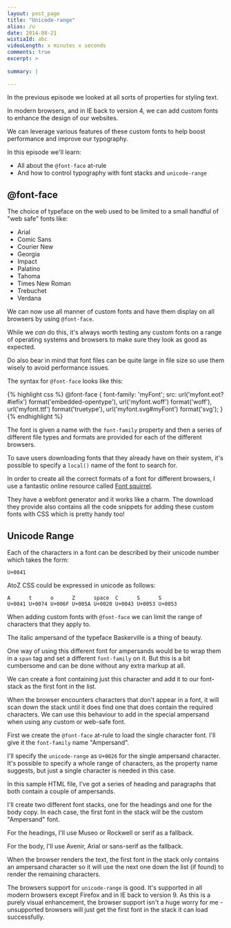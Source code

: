 ```yaml
---
layout: post_page
title: "Unicode-range"
alias: /u
date: 2014-08-21
wistiaId: abc
videoLength: x minutes x seconds
comments: true
excerpt: >
  
summary: |
  
---
```


In the previous episode we looked at all sorts of properties for styling
text. 

In modern browsers, and in IE back to version 4, we can add custom
fonts to enhance the design of our websites.

We can leverage various features of these custom fonts to help boost
performance and improve our typography.

In this episode we'll learn:

* All about the `@font-face` at-rule
* And how to control typography with font stacks and `unicode-range`

## @font-face

The choice of typeface on the web used to be limited to a small handful
of "web safe" fonts like:

* Arial
* Comic Sans
* Courier New
* Georgia
* Impact
* Palatino
* Tahoma
* Times New Roman
* Trebuchet
* Verdana

We can now use all manner of custom fonts and have them display on all
browsers by using `@font-face`. 

While we *can* do this, it's always worth testing any custom fonts on
a range of operating systems and browsers to make sure they look as good
as expected. 

Do also bear in mind that font files can be quite large in file size so
use them wisely to avoid performance issues.

The syntax for `@font-face` looks like this:

{% highlight css %}
@font-face {
	font-family: 'myFont';
	src: url('myfont.eot?#iefix') format('embedded-opentype'), 
		 url('myfont.woff') format('woff'), 
		 url('myfont.ttf') format('truetype'),
		 url('myfont.svg#myFont') format('svg');
}
{% endhighlight %}

The font is given a name with the `font-family` property and then
a series of different file types and formats are provided for each of
the different browsers.

To save users downloading fonts that they already have on their system,
it's possible to specify a `local()` name of the font to search for.

In order to create all the correct formats of a font for different
browsers, I use a fantastic online resource called [Font
squirrel](http://www.fontsquirrel.com). 

They have a webfont generator and it works like a charm. The download
they provide also contains all the code snippets for adding these custom
fonts with CSS which is pretty handy too!

## Unicode Range

Each of the characters in a font can be described by their unicode
number which takes the form:

	U+0041

AtoZ CSS could be expressed in unicode as follows:

	A      t      o      Z      space  C      S      S
	U+0041 U+0074 U+006F U+005A U+0020 U+0043 U+0053 U+0053

When adding custom fonts with `@font-face` we can limit the range of
characters that they apply to.

The italic ampersand of the typeface Baskerville is a thing of beauty.

One way of using this different font for ampersands would be to wrap
them in a `span` tag and set a different `font-family` on it. But this
is a bit cumbersome and can be done without any extra markup at all.

We can create a font containing just this character and add it to our
font-stack as the first font in the list. 

When the browser encounters characters that don't appear in a font, it
will scan down the stack until it does find one that does contain the
required characters. We can use this behaviour to add in the special
ampersand when using any custom or web-safe font.

First we create the `@font-face` at-rule to load the single character
font. I'll give it the `font-family` name "Ampersand".

I'll specify the `unicode-range` as `U+0026` for the single ampersand
character. It's possible to specify a whole range of characters, as the
property name suggests, but just a single character is needed in this
case.

In this sample HTML file, I've got a series of heading and paragraphs
that both contain a couple of ampersands.

I'll create two different font stacks, one for the headings and one for
the body copy. In each case, the first font in the stack will be the
custom "Ampersand" font. 

For the headings, I'll use Museo or Rockwell or serif as a fallback.

For the body, I'll use Avenir, Arial or sans-serif as the fallback.

When the browser renders the text, the first font in the stack only
contains an ampersand character so it will use the next one down the
list (if found) to render the remaining characters.

The browsers support for `unicode-range` is good. It's supported in all
modern browsers except Firefox and in IE back to version 9. As this is
a purely visual enhancement, the browser support isn't a huge worry for
me - unsupported browsers will just get the first font in the stack it
can load successfully.
